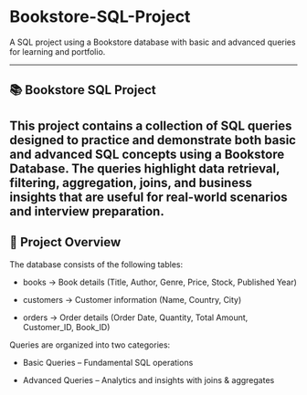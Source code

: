 # Bookstore-SQL-Project
A SQL project using a Bookstore database with basic and advanced queries for learning and portfolio.

---
## 📚 Bookstore SQL Project

This project contains a collection of SQL queries designed to practice and demonstrate both basic and advanced SQL concepts using a Bookstore Database.
The queries highlight data retrieval, filtering, aggregation, joins, and business insights that are useful for real-world scenarios and interview preparation.
---
## 📌 Project Overview

The database consists of the following tables:

- books → Book details (Title, Author, Genre, Price, Stock, Published Year)

- customers → Customer information (Name, Country, City)

- orders → Order details (Order Date, Quantity, Total Amount, Customer_ID, Book_ID)

Queries are organized into two categories:

- Basic Queries – Fundamental SQL operations

- Advanced Queries – Analytics and insights with joins & aggregates
